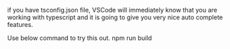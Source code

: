 if you have tsconfig.json file, VSCode will immediately know that you are working with typescript and it is going to give you very nice auto complete features.

Use below command to try this out.
npm run build